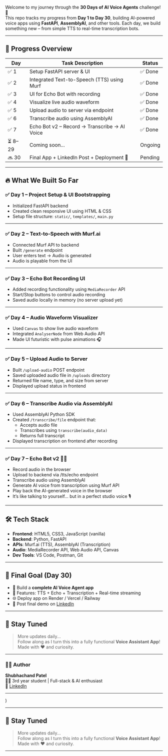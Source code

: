 Welcome to my journey through the **30 Days of AI Voice Agents** challenge! 🚀  
This repo tracks my progress from **Day 1 to Day 30**, building AI-powered voice apps using **FastAPI**, **AssemblyAI**, and other tools. Each day, we build something new – from simple TTS to real-time transcription bots.

---

## 📅 Progress Overview

| Day | Task Description                             | Status  |
|-----|----------------------------------------------|---------|
| ✅ 1 | Setup FastAPI server & UI                    | ✅ Done |
| ✅ 2 | Integrated Text-to-Speech (TTS) using Murf   | ✅ Done |
| ✅ 3 | UI for Echo Bot with recording               | ✅ Done |
| ✅ 4 | Visualize live audio waveform                | ✅ Done |
| ✅ 5 | Upload audio to server via endpoint          | ✅ Done |
| ✅ 6 | Transcribe audio using AssemblyAI            | ✅ Done |
| ✅ 7 | Echo Bot v2 – Record → Transcribe → AI Voice | ✅ Done |
| ⏳ 8–29 | Coming soon...                            | Ongoing |
| 🔜 30 | Final App + LinkedIn Post + Deployment 🎉    | Pending |

---

## 🔥 What We Built So Far

### ✅ Day 1 – Project Setup & UI Bootstrapping
- Initialized FastAPI backend
- Created clean responsive UI using HTML & CSS
- Setup file structure: `static/`, `templates/`, `main.py`

---

### ✅ Day 2 – Text-to-Speech with Murf.ai
- Connected Murf API to backend
- Built `/generate` endpoint
- User enters text → Audio is generated
- Audio is playable from the UI

---

### ✅ Day 3 – Echo Bot Recording UI
- Added recording functionality using `MediaRecorder` API
- Start/Stop buttons to control audio recording
- Saved audio locally in memory (no server upload yet)

---

### ✅ Day 4 – Audio Waveform Visualizer
- Used `Canvas` to show live audio waveform
- Integrated `AnalyserNode` from Web Audio API
- Made UI futuristic with pulse animations 🎧

---

### ✅ Day 5 – Upload Audio to Server
- Built `/upload-audio` POST endpoint
- Saved uploaded audio file in `/uploads` directory
- Returned file name, type, and size from server
- Displayed upload status in frontend

---

### ✅ Day 6 – Transcribe Audio via AssemblyAI
- Used AssemblyAI Python SDK
- Created `/transcribe/file` endpoint that:
  - Accepts audio file
  - Transcribes using `transcribe(audio_data)`
  - Returns full transcript
- Displayed transcription on frontend after recording

---
### ✅  Day 7 – Echo Bot v2 🎤✨

- Record audio in the browser
- Upload to backend via /tts/echo endpoint
 - Transcribe audio using AssemblyAI
 - Generate AI voice from transcription using Murf API
 - Play back the AI-generated voice in the browser
 - It’s like talking to yourself… but in a perfect studio voice 🎙️
---



## 🛠 Tech Stack

- **Frontend**: HTML5, CSS3, JavaScript (vanilla)
- **Backend**: Python, FastAPI
- **APIs**: Murf.ai (TTS), AssemblyAI (Transcription)
- **Audio**: MediaRecorder API, Web Audio API, Canvas
- **Dev Tools**: VS Code, Postman, Git

---

## 🚀 Final Goal (Day 30)

- 🎯 Build a **complete AI Voice Agent app**
- 🧠 Features: TTS + Echo + Transcription + Real-time streaming
- 🌐 Deploy app on Render / Vercel / Railway
- 📸 Post final demo on [LinkedIn](https://www.linkedin.com/in/shubhachand/)

---

## 📢 Stay Tuned

> More updates daily...  
Follow along as I turn this into a fully functional **Voice Assistant App**!  
Made with ❤️ and curiosity.

---

### 👨‍💻 Author

**Shubhachand Patel**  
🧑‍🎓 3rd year student | Full-stack & AI enthusiast  
🔗 [LinkedIn](https://www.linkedin.com/in/shubhachand/) 

---

)

---

## 📢 Stay Tuned

> More updates daily...  
Follow along as I turn this into a fully functional **Voice Assistant App**!  
Made with ❤️ and curiosity.

---

